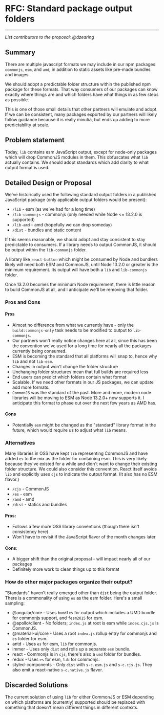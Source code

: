 # RFC: Standard package output folders

---

_List contributors to the proposal: @dzearing_

## Summary

There are multiple javascript formats we may include in our npm packages: `commonjs`, `esm`, and `amd`, in addition to static assets like pre-made bundles and images.

We should adopt a predictable folder structure within the published npm package for these formats. That way consumers of our packages can know exactly where things are and which folders have what things in as few steps as possible.

This is one of those small details that other partners will emulate and adopt. If we can be consistent, many packages exported by our partners will likely follow guidance because it is really minutia, but ends up adding to more predictability at scale.

## Problem statement

Today, `lib` contains esm JavaScript output, except for node-only packages which will drop CommonJS modules in them. This obfuscates what `lib` actually contains. We should adopt standards which add clarity to what output format is used.

## Detailed Design or Proposal

We've historically used the following standard output folders in a published JavaScript package (only applicable output folders would be present):

- `/lib` - esm (as we've had for a long time)
- `/lib-commonjs` - commonjs (only needed while Node <= 13.2.0 is supported)
- `/lib-amd` - amd (hopefully we can drop someday)
- `/dist` - bundles and static content

If this seems reasonable, we should adopt and stay consistent to stay predictable to consumers. If a library needs to output CommonJS, it should be output within the `lib-commonjs` folder.

A library like `react-button` which might be consumed by Node and bundlers likely will need both ESM and CommonJS, until Node 13.2.0 or greater is the minimum requirement. Its output will have both a `lib` and `lib-commonjs` folder.

Once 13.2.0 becomes the minimum Node requirement, there is little reason to build CommonJS at all, and I anticipate we'll be removing that folder.

### Pros and Cons

#### Pros

- Almost no difference from what we currently have - only the `build:commonjs-only` task needs to be modified to output to `lib-commonjs`.
- Our partners won't really notice changes here at all, since this has been the convention we've used for a long time for nearly all the packages currently being consumed.
- ESM is becoming the standard that all platforms will snap to, hence why `lib` and not `lib-esm`.
- Changes in output won't change the folder structure
- Unchanging folder structures mean that full builds are required less
- End users can predict which folders contain what format
- Scalable. If we need other formats in our JS packages, we can update add more formats.
- `CommonJS` was the standard of the past. More and more, modern node libraries will be moving to ESM as Node 13.2.0+ now supports it. I anticipate this format to phase out over the next few years as AMD has.

#### Cons

- Potentially `esm` might be changed as the "standard" library format in the future, which would require us to adjust what `lib` means.

### Alternatives

Many libraries in OSS have kept `lib` representing CommonJS and have added `es` to the mix as the folder for containing esm. This is very likely because they've existed for a while and didn't want to change their existing folder structure. We could also consider this convention. React itself avoids `lib` and explicitly uses `cjs` to indicate the output format. (It also has no ESM flavor.)

* `/cjs` - CommonJS
* `/es` - esm
* `/amd` - amd
* `/dist` - statics and bundles

#### Pros:

* Follows a few more OSS library conventions (though there isn't consistency here)
* Won't have to revisit if the JavaScript flavor of the month changes later

#### Cons:

* A bigger shift than the original proposal - will impact nearly all of our packages
* Definitely more work to clean things up to this format

### How do other major packages organize their output?

"Standards" haven't really emerged other than `dist` being the output folder. There is a commonality of using `es` as the esm folder. Here's a small sampling:

* @angular/core - Uses `bundles` for output which includes a UMD bundle for commonjs support, and `fesm2015` for esm. 
* @apollo/client - No folders; `index.js` at root is esm while `index.cjs.js` is CommonJS.
* @material-ui/core - Uses a root `index.js` rollup entry for commonjs and `es` folder for esm.
* antd - Uses `es` for esm, `lib` for commonjs.
* immer - Uses only `dist` and rolls up a separate `esm` bundle.
* react - Commonjs is in `cjs`, there's also a `umd` folder for bundles.
* redux - Uses `es` for esm, `lib` for commonjs.
* styled-components - Only `dist` with `s-c.esm.js` and `s-c.cjs.js`. They also emit a react-native `s-c.native.js` flavor.

## Discarded Solutions

The current solution of using `lib` for either CommonJS or ESM depending on which platforms are (currently) supported should be replaced with something that doesn't mean different things in different contexts.

